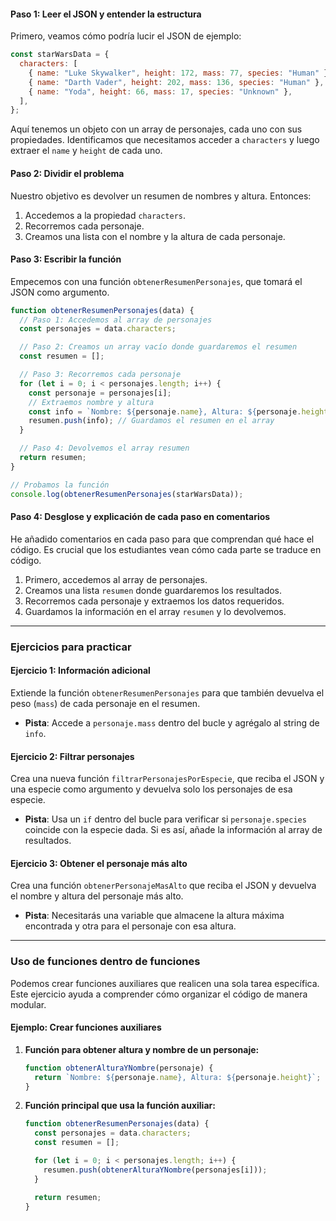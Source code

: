 #### Paso 1: Leer el JSON y entender la estructura

Primero, veamos cómo podría lucir el JSON de ejemplo:

```javascript
const starWarsData = {
  characters: [
    { name: "Luke Skywalker", height: 172, mass: 77, species: "Human" },
    { name: "Darth Vader", height: 202, mass: 136, species: "Human" },
    { name: "Yoda", height: 66, mass: 17, species: "Unknown" },
  ],
};
```

Aquí tenemos un objeto con un array de personajes, cada uno con sus propiedades. Identificamos que necesitamos acceder a `characters` y luego extraer el `name` y `height` de cada uno.

#### Paso 2: Dividir el problema

Nuestro objetivo es devolver un resumen de nombres y altura. Entonces:

1. Accedemos a la propiedad `characters`.
2. Recorremos cada personaje.
3. Creamos una lista con el nombre y la altura de cada personaje.

#### Paso 3: Escribir la función

Empecemos con una función `obtenerResumenPersonajes`, que tomará el JSON como argumento.

```javascript
function obtenerResumenPersonajes(data) {
  // Paso 1: Accedemos al array de personajes
  const personajes = data.characters;

  // Paso 2: Creamos un array vacío donde guardaremos el resumen
  const resumen = [];

  // Paso 3: Recorremos cada personaje
  for (let i = 0; i < personajes.length; i++) {
    const personaje = personajes[i];
    // Extraemos nombre y altura
    const info = `Nombre: ${personaje.name}, Altura: ${personaje.height}`;
    resumen.push(info); // Guardamos el resumen en el array
  }

  // Paso 4: Devolvemos el array resumen
  return resumen;
}

// Probamos la función
console.log(obtenerResumenPersonajes(starWarsData));
```

#### Paso 4: Desglose y explicación de cada paso en comentarios

He añadido comentarios en cada paso para que comprendan qué hace el código. Es crucial que los estudiantes vean cómo cada parte se traduce en código.

1. Primero, accedemos al array de personajes.
2. Creamos una lista `resumen` donde guardaremos los resultados.
3. Recorremos cada personaje y extraemos los datos requeridos.
4. Guardamos la información en el array `resumen` y lo devolvemos.

---

### Ejercicios para practicar

#### Ejercicio 1: Información adicional

Extiende la función `obtenerResumenPersonajes` para que también devuelva el peso (`mass`) de cada personaje en el resumen.

- **Pista**: Accede a `personaje.mass` dentro del bucle y agrégalo al string de `info`.

#### Ejercicio 2: Filtrar personajes

Crea una nueva función `filtrarPersonajesPorEspecie`, que reciba el JSON y una especie como argumento y devuelva solo los personajes de esa especie.

- **Pista**: Usa un `if` dentro del bucle para verificar si `personaje.species` coincide con la especie dada. Si es así, añade la información al array de resultados.

#### Ejercicio 3: Obtener el personaje más alto

Crea una función `obtenerPersonajeMasAlto` que reciba el JSON y devuelva el nombre y altura del personaje más alto.

- **Pista**: Necesitarás una variable que almacene la altura máxima encontrada y otra para el personaje con esa altura.

---

### Uso de funciones dentro de funciones

Podemos crear funciones auxiliares que realicen una sola tarea específica. Este ejercicio ayuda a comprender cómo organizar el código de manera modular.

#### Ejemplo: Crear funciones auxiliares

1. **Función para obtener altura y nombre de un personaje:**

   ```javascript
   function obtenerAlturaYNombre(personaje) {
     return `Nombre: ${personaje.name}, Altura: ${personaje.height}`;
   }
   ```

2. **Función principal que usa la función auxiliar:**

   ```javascript
   function obtenerResumenPersonajes(data) {
     const personajes = data.characters;
     const resumen = [];

     for (let i = 0; i < personajes.length; i++) {
       resumen.push(obtenerAlturaYNombre(personajes[i]));
     }

     return resumen;
   }
   ```
   